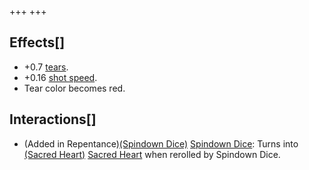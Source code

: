 +++
+++

Effects[]
---------


* +0.7 [tears](/wiki/Tears "Tears").
* +0.16 [shot speed](/wiki/Shot_speed "Shot speed").
* Tear color becomes red.


Interactions[]
--------------


* (Added in Repentance)[(Spindown Dice)](/wiki/Spindown_Dice "Spindown Dice") [Spindown Dice](/wiki/Spindown_Dice "Spindown Dice"): Turns into [(Sacred Heart)](/wiki/Sacred_Heart "Sacred Heart") [Sacred Heart](/wiki/Sacred_Heart "Sacred Heart") when rerolled by Spindown Dice.



